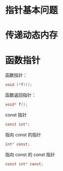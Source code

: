 # 指针基本问题
# 传递动态内存
# 函数指针

函数指针：
```C
void (*f)();
```

函数返回指针：
```C
void* f();
```

const 指针
```C
const int*;
```

指向 const 的指针
```C
int* const;
```

指向 const 的 const 指针
```C
const int* const;
```
